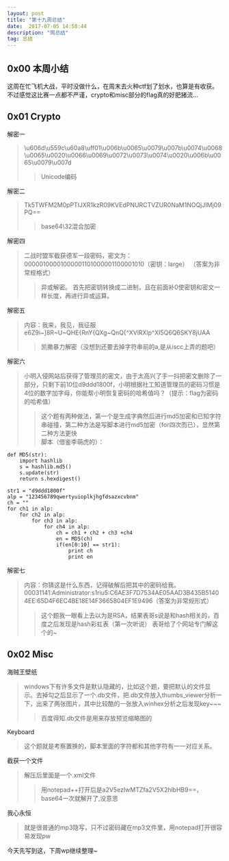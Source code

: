 ```yaml
---
layout: post
title: "第十九周总结"
date:  2017-07-05 14:58:44
description: "周总结"
tag: 总结
---
```


## 0x00 本周小结   
这周在忙飞机大战，平时没做什么，在周末去火种ctf划了划水，也算是有收获。不过感觉这比赛一点都不严谨，crypto和misc部分的flag真的好肥猪流...

## 0x01 Crypto   

解密一      
> \u606d\u559c\u60a8\uff01\u006b\u0065\u0079\u007b\u0074\u0068\u0065\u0020\u0066\u0069\u0072\u0073\u0074\u0020\u006b\u0065\u0079\u007d  
>>Unicode编码

解密二
> Tk5TWFM2M0pPTlJXR1kzR09KVEdPNURCTVZUR0NaM1NOQjJIMj09PQ== 
>>base64\32混合加密

解密四
>二战时盟军截获德军一段密码，密文为：00000100001000001101000001100001010（密钥：large） （答案为非常规格式）
>>异或解密。
>>首先把密钥转换成二进制，且在前面补0使密钥和密文一样长度，再进行异或运算。    

解密五
>内容：我来，我见，我征服 e6Z9i~]8R~U~QHE{RnY{QXg~QnQ{^XVlRXlp^XI5Q6Q6SKY8jUAA
>>凯撒暴力解密（没想到还要去掉字符串前的a,是从iscc上弄的题吧）

解密六
>小明入侵网站后获得了管理员的密文，由于太高兴了手一抖把密文删除了一部分，只剩下前10位d9ddd1800f，小明根据社工知道管理员的密码习惯是4位的数字加字母，你能帮小明恢复密码的哈希值吗？（提示：flag为密码的哈希值）
>>这个题有两种做法，第一个是生成字典然后进行md5加密和已知字符串碰撞，第二种方法是写脚本进行md5加密（for四次而已），显然第二种方法更快  
脚本（借鉴李萌虎的）：

```
def MD5(str):
	import hashlib
	s = hashlib.md5()
	s.update(str)
	return s.hexdigest()

str1 = "d9ddd1800f"
alp = "123456789qwertyuioplkjhgfdsazxcvbnm"
ch = ""
for ch1 in alp:
	for ch2 in alp:
		for ch3 in alp:
			for ch4 in alp: 
				ch = ch1 + ch2 + ch3 +ch4
				en = MD5(ch)
				if(en[0:10] == str1):
					print ch
					print en
```

解密七
>内容：你猜这是什么东西，记得破解后把其中的密码给我。 00031141:Administrator:s1riu5:C6AE3F7D7534AE05AAD3B435B51404EE:65D4F6EC4BE18E14F3665804EF1E9496（答案为非常规形式）
>>这个题我一眼看上去以为是RSA，结果表哥s说是和hash相关的，百度之后发现是hash彩虹表（第一次听说）
表哥给了个网站专门解这个的~

## 0x02 Misc

海贼王壁纸  
>windows下有许多文件是默认隐藏的，比如这个题，要把默认的文件显示。去掉勾之后显示了一个.db文件，把.db文件放入thumbs_viewer分析一下，出来了两张图片，其中比较酷的一张放入winhex分析之后发现key~~~
>>百度得知.db文件是用来存放预览缩略图的

Keyboard
>这个题就是考察置换的，脚本里面的字符都和其他字符有一一对应关系。
>


截获一个文件
>解压后里面是一个.xml文件
>>用notepad++打开后是a2V5ezIwMTZfa2V5X2hlbHB9==，base64一次就解开了,没意思


我心永恒    
>就是很普通的mp3隐写，只不过密码藏在mp3文件里，用notepad打开很容易发现pw

今天先写到这，下周wp继续整理~





